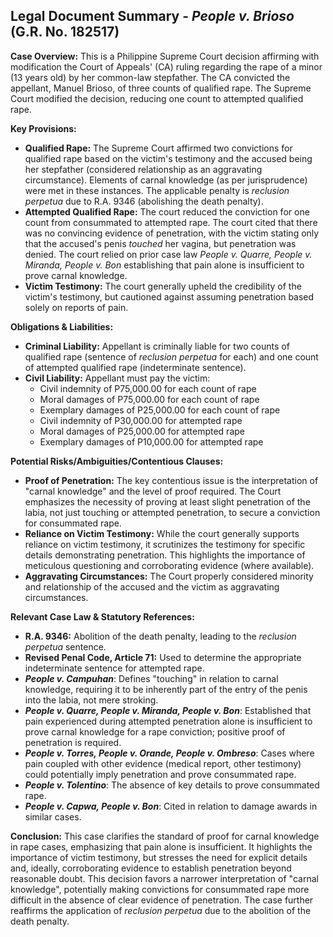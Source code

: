 ## Legal Document Summary - *People v. Brioso* (G.R. No. 182517)

**Case Overview:** This is a Philippine Supreme Court decision affirming with modification the Court of Appeals' (CA) ruling regarding the rape of a minor (13 years old) by her common-law stepfather. The CA convicted the appellant, Manuel Brioso, of three counts of qualified rape. The Supreme Court modified the decision, reducing one count to attempted qualified rape.

**Key Provisions:**

*   **Qualified Rape:** The Supreme Court affirmed two convictions for qualified rape based on the victim's testimony and the accused being her stepfather (considered relationship as an aggravating circumstance). Elements of carnal knowledge (as per jurisprudence) were met in these instances. The applicable penalty is *reclusion perpetua* due to R.A. 9346 (abolishing the death penalty).
*   **Attempted Qualified Rape:** The court reduced the conviction for one count from consummated to attempted rape. The court cited that there was no convincing evidence of penetration, with the victim stating only that the accused's penis *touched* her vagina, but penetration was denied. The court relied on prior case law *People v. Quarre, People v. Miranda, People v. Bon* establishing that pain alone is insufficient to prove carnal knowledge.
*   **Victim Testimony:** The court generally upheld the credibility of the victim's testimony, but cautioned against assuming penetration based solely on reports of pain.

**Obligations & Liabilities:**

*   **Criminal Liability:** Appellant is criminally liable for two counts of qualified rape (sentence of *reclusion perpetua* for each) and one count of attempted qualified rape (indeterminate sentence).
*   **Civil Liability:** Appellant must pay the victim:
    *   Civil indemnity of P75,000.00 for each count of rape
    *   Moral damages of P75,000.00 for each count of rape
    *   Exemplary damages of P25,000.00 for each count of rape
    *   Civil indemnity of P30,000.00 for attempted rape
    *   Moral damages of P25,000.00 for attempted rape
    *   Exemplary damages of P10,000.00 for attempted rape

**Potential Risks/Ambiguities/Contentious Clauses:**

*   **Proof of Penetration:** The key contentious issue is the interpretation of "carnal knowledge" and the level of proof required. The Court emphasizes the necessity of proving at least slight penetration of the labia, not just touching or attempted penetration, to secure a conviction for consummated rape.
*   **Reliance on Victim Testimony:** While the court generally supports reliance on victim testimony, it scrutinizes the testimony for specific details demonstrating penetration. This highlights the importance of meticulous questioning and corroborating evidence (where available).
*   **Aggravating Circumstances:** The Court properly considered minority and relationship of the accused and the victim as aggravating circumstances.

**Relevant Case Law & Statutory References:**

*   **R.A. 9346:** Abolition of the death penalty, leading to the *reclusion perpetua* sentence.
*   **Revised Penal Code, Article 71:** Used to determine the appropriate indeterminate sentence for attempted rape.
*   ***People v. Campuhan***: Defines "touching" in relation to carnal knowledge, requiring it to be inherently part of the entry of the penis into the labia, not mere stroking.
*   ***People v. Quarre, People v. Miranda, People v. Bon***: Established that pain experienced during attempted penetration alone is insufficient to prove carnal knowledge for a rape conviction; positive proof of penetration is required.
*   ***People v. Torres, People v. Orande, People v. Ombreso***: Cases where pain coupled with other evidence (medical report, other testimony) could potentially imply penetration and prove consummated rape.
*   ***People v. Tolentino***: The absence of key details to prove consummated rape.
*   ***People v. Capwa, People v. Bon***: Cited in relation to damage awards in similar cases.

**Conclusion:** This case clarifies the standard of proof for carnal knowledge in rape cases, emphasizing that pain alone is insufficient. It highlights the importance of victim testimony, but stresses the need for explicit details and, ideally, corroborating evidence to establish penetration beyond reasonable doubt. This decision favors a narrower interpretation of "carnal knowledge", potentially making convictions for consummated rape more difficult in the absence of clear evidence of penetration. The case further reaffirms the application of *reclusion perpetua* due to the abolition of the death penalty.
